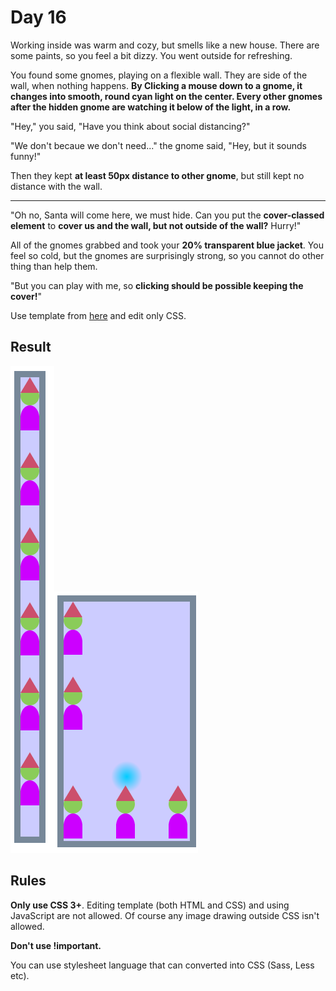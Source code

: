 # Day 16

Working inside was warm and cozy, but smells like a new house. There are some paints, so you feel a bit dizzy. You went outside for refreshing.

You found some gnomes, playing on a flexible wall. They are side of the wall, when nothing happens. **By Clicking a mouse down to a gnome, it changes into smooth, round cyan light on the center. Every other gnomes after the hidden gnome are watching it below of the light, in a row.**

"Hey," you said, "Have you think about social distancing?"

"We don't becaue we don't need..." the gnome said, "Hey, but it sounds funny!"

Then they kept **at least 50px distance to other gnome**, but still kept no distance with the wall.

---

"Oh no, Santa will come here, we must hide. Can you put the **cover-classed element** to **cover us and the wall, but not outside of the wall?** Hurry!"

All of the gnomes grabbed and took your **20% transparent blue jacket**. You feel so cold, but the gnomes are surprisingly strong, so you cannot do other thing than help them.

"But you can play with me, so **clicking should be possible keeping the cover!**"

Use template from [here](contents/2020/html/day16.html) and edit only CSS.

## Result

![day16 result1](contents/2020/images/day16.1.png)![day16 result2 mousedown](contents/2020/images/day16.2.png)

## Rules

**Only use CSS 3+**. Editing template (both HTML and CSS) and using JavaScript are not allowed. Of course any image drawing outside CSS isn't allowed.

**Don't use !important.**

You can use stylesheet language that can converted into CSS (Sass, Less etc).
